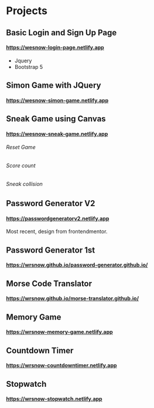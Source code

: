 # Projects

## Basic Login and Sign Up Page

#### https://wesnow-login-page.netlify.app

-   Jquery
-   Bootstrap 5

## Simon Game with JQuery

#### https://wesnow-simon-game.netlify.app

## Sneak Game using Canvas

#### https://wesnow-sneak-game.netlify.app

###### Reset Game

###### Score count

###### Sneak collision

## Password Generator V2

#### https://passwordgeneratorv2.netlify.app

Most recent, design from frontendmentor.

## Password Generator 1st

#### https://wrsnow.github.io/password-generator.github.io/

## Morse Code Translator

#### https://wrsnow.github.io/morse-translator.github.io/

## Memory Game

#### https://wrsnow-memory-game.netlify.app

## Countdown Timer

#### https://wrsnow-countdowntimer.netlify.app

## Stopwatch

#### https://wrsnow-stopwatch.netlify.app
